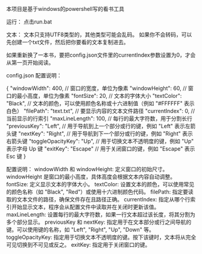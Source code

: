 本项目是基于windows的powershell写的看书工具

运行：
点击run.bat

文本：
文本只支持UTF8类型的，其他类型可能会乱码。
如果你不会转码，可以先创建一个txt文件，然后把你要看的文本复制进去。

如果重新换了一本书，要把config.json文件里的currentIndex参数设置为0，才会从第一页开始阅读。


config.json 配置说明：

{
    "windowWidth": 400,          // 窗口的宽度，单位为像素
    "windowHeight": 60,         // 窗口的最小高度，单位为像素
    "fontSize": 20,              // 文本的字体大小
    "textColor": "Black",        // 文本的颜色，可以使用颜色名称或十六进制值（例如 "#FFFFFF" 表示白色）
    "filePath": "text.txt",      // 要显示内容的文本文件路径
    "currentIndex": 0,           // 当前显示的行索引
    "maxLineLength": 100,         // 每行的最大字符数，用于分割长行
    "previousKey": "Left",       // 用于导航到上一个部分或行的键，例如 "Left" 表示左箭头键
    "nextKey": "Right",          // 用于导航到下一个部分或行的键，例如 "Right" 表示右箭头键
    "toggleOpacityKey": "Up",     // 用于切换文本不透明度的键，例如 "Up" 表示字母 Up 键
    "exitKey": "Escape"          // 用于关闭窗口的键，例如 "Escape" 表示 Esc 键
}


配置说明：
windowWidth 和 windowHeight: 定义窗口的初始尺寸。windowHeight 是窗口的最小高度，具体高度会根据文本内容自动调整。
fontSize: 定义显示文本的字体大小。
textColor: 设置文本的颜色，可以使用常见的颜色名称（如 "Black", "Red"）或使用十六进制颜色代码。
filePath: 指定要读取的文本文件的路径，确保文件存在且路径正确。
currentIndex: 指定从哪个行索引开始显示文本，程序会从配置文件中读取并在关闭时更新该值。
maxLineLength: 设置每行的最大字符数，如果一行文本超过该长度，将其分割为多个部分显示。
previousKey 和 nextKey: 指定用于在文本部分或行之间导航的键。可以使用键的名称，如 "Left", "Right", "Up", "Down" 等。
toggleOpacityKey: 指定用于切换文本不透明度的键。按下该键时，文本将从完全可见切换到不可见或反之。
exitKey: 指定用于关闭窗口的键。
